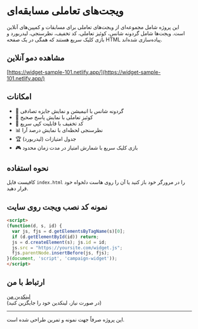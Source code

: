 # ویجت‌های تعاملی مسابقه‌ای

این پروژه شامل مجموعه‌ای از ویجت‌های تعاملی برای مسابقات و کمپین‌های آنلاین است. ویجت‌ها شامل گردونه شانس، کوئیز تعاملی، کد تخفیف، نظرسنجی، لیدربورد و بازی کلیک سریع هستند که همگی در یک صفحه HTML پیاده‌سازی شده‌اند.

## مشاهده دمو آنلاین

[https://widget-sample-101.netlify.app/](https://widget-sample-101.netlify.app/)

## امکانات

- 🎡 گردونه شانس با انیمیشن و نمایش جایزه تصادفی
- 🧠 کوئیز تعاملی با نمایش پاسخ صحیح
- 🎫 کد تخفیف با قابلیت کپی سریع
- 📊 نظرسنجی لحظه‌ای با نمایش درصد آرا
- 🏆 جدول امتیازات (لیدربورد)
- 🎮 بازی کلیک سریع با شمارش امتیاز در مدت زمان محدود

## نحوه استفاده

کافیست فایل `index.html` را در مرورگر خود باز کنید یا آن را روی هاست دلخواه خود قرار دهید.

## نمونه کد نصب ویجت روی سایت

```html
<script>
(function(d, s, id) {
  var js, fjs = d.getElementsByTagName(s)[0];
  if (d.getElementById(id)) return;
  js = d.createElement(s); js.id = id;
  js.src = "https://yoursite.com/widget.js";
  fjs.parentNode.insertBefore(js, fjs);
}(document, 'script', 'campaign-widget'));
</script>
```

## ارتباط با من

[لینکدین من](https://www.linkedin.com/in/galaxy)  
(در صورت نیاز، لینکدین خود را جایگزین کنید)

---

این پروژه صرفاً جهت نمونه و تمرین طراحی شده است.